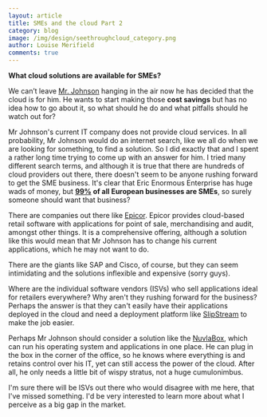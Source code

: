 ```yaml
---
layout: article
title: SMEs and the cloud Part 2
category: blog
image: /img/design/seethroughcloud_category.png
author: Louise Merifield
comments: true
---
```


**What cloud solutions are available for SMEs?**

We can’t leave [Mr. Johnson](/blog/2014/02/10/blog-cloud-for-smes-2.html) hanging in the air now he has decided that the cloud is for him.  He wants to start making those **cost savings** but has no idea how to go about it, so what should he do and what pitfalls should he watch out for?  

Mr Johnson's current IT company does not provide cloud services.  In all probability, Mr Johnson would do an internet search, like we all do when we are looking for something, to find a solution. So I did exactly that and I spent a rather long time trying to come up with an answer for him. I tried many different search terms, and although it is true that there are hundreds of cloud providers out there, there doesn't seem to be anyone rushing forward to get the SME business. It's clear that Eric Enormous Enterprise has huge wads of money, but **[99%](http://ec.europa.eu/enterprise/policies/sme/facts-figures-analysis/index_en.htm) of all European businesses are SMEs**, so surely someone should want that business?

There are companies out there like [Epicor](http://www.epicor.com/Cloud/Pages/Cloud-Retail.aspx). Epicor provides cloud-based retail software with applications for point of sale, merchandising and audit, amongst other things.  It is a comprehensive offering, although a solution like this would mean that Mr Johnson has to change his current applications, which he may not want to do. 

There are the giants like SAP and Cisco, of course, but they can seem intimidating and the solutions inflexible and expensive (sorry guys).

Where are the individual software vendors (ISVs) who sell applications ideal for retailers everywhere? Why aren't they rushing forward for the business? Perhaps the answer is that they can't easily have their applications deployed in the cloud and need a deployment platform like [SlipStream](/products/slipstream.html) to make the job easier. 

Perhaps Mr Johnson should consider a solution like the [NuvlaBox](/products/nuvlabox.html), which can run his operating system and applications in one place. He can plug in the box in the corner of the office, so he knows where everything is and retains control over his IT, yet can still access the power of the cloud. After all, he only needs a little bit of wispy stratus, not a huge cumulonimbus. 

I'm sure there will be ISVs out there who would disagree with me here, that I've missed something.  I'd be very interested to learn more about what I perceive as a big gap in the market. 
